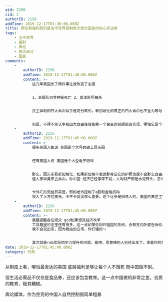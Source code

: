 ```yaml
---
aid: 2290
cid: 2
authorID: 2156
addTime: 2019-12-17T01:30:00.000Z
title: 舆论和福利真的是当今世界控制绝大部分国民的核心手法嘛
tags:
    - 当今世界
    - 福利
    - 舆论
    - 绝大部分
    - 国民
comments:
    -
        authorID: 2156
        addTime: 2019-12-17T01:30:00.000Z
        content: >-
            这几年美国出了两件事让我改变了态度


            1，某舰队司令神秘死亡 2，爱泼斯坦被杀


            民主体制和四大自由似乎是可分离的，新加坡化和真正的四大自由也不全为等号，但毕竟新加坡人来去自由，签证无敌，光是自由贸易没外汇卡人，就够了。


            但是，不得不承认争取四大自由往往依赖一个民主的前提能否实现，哪怕它是个套路
    -
        authorID: 2156
        addTime: 2019-12-17T01:45:00.000Z
        content: >-
            很多美国人都说 美国是个大号的迪士尼乐园


            还有美国人说 美国是个大型电子游戏


            那么，回头来看新加坡化，如果新加坡不发达那肯定它的护照也就不会那么自由。韩国护照，hk护照也一样。你可以说韩国也很假
            但人家毕竟来去自由。你中国 经济已经停滞不前，人均财产都是水泥砖头，怎么看都没法做到签证自由


            卡外汇的死结其实是，假如老外控制了a股和金融机构
            投入了上万亿美元，卡不卡就没那么重要。这个让步是很诱人的，美国的真正主宰们会被中共再次搞定。
    -
        authorID: 2156
        addTime: 2019-12-17T01:45:00.000Z
        content: >-
            我要提醒各位观众 gcd如果想真经济改革
            工具箱里的法宝还有很多，这一点如果你回归祖国的系统，会有党内卧底告诉你。但不到gdp衰退的那一天 他们断然不会改革。
            我不会说出来，因为我站的立场，你们懂的～


            其次就是rmb实际购买力提升的问题，看吧，愿意赌的人已经出发了。拿着你的高科技来换取一等公民的地位，北京欢迎你～
date: 2019-12-17T01:45:00.000Z
category: 时政
---
```


从制度上看，哪怕最发达的美国 底层福利足够让每个人不饿死 而中国做不到。

但生活必需品不仅仅是食品券，还应该包含教育。这一点中国做的非常之差。劣质的教育，极其糟糕。

舆论媒体，作为空壳的中国人自然控制很简单粗暴

